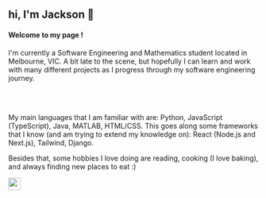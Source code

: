 <h2> hi, I'm Jackson 👋 </h2>


<h4>Welcome to my page ! </h4>
I'm currently a Software Engineering and Mathematics student located in Melbourne, VIC. 
A bit late to the scene, but hopefully I can learn and work with many different projects as I progress through my software engineering journey.

<br></br>

My main languages that I am familiar with are: Python, JavaScript (TypeScript), Java, MATLAB, HTML/CSS. 
This goes along some frameworks that I know (and am trying to extend my knowledge on): React (Node.js and Next.js), Tailwind, Django.

Besides that, some hobbies I love doing are reading, cooking (I love baking), and always finding new places to eat :)


<p><a href="https://www.linkedin.com/in/jackson-nguyen-0307a6230/"><img src="https://img.shields.io/badge/linkedin-%230077B5.svg?&style=for-the-badge&logo=linkedin&logoColor=white" height=25></a></p>



